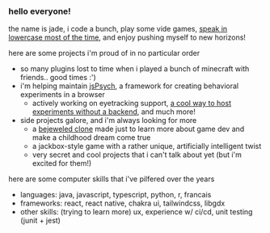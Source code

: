 ### hello everyone!

the name is jade, i code a bunch, play some vide games, [speak in lowercase most of the time](https://tvtropes.org/pmwiki/pmwiki.php/Laconic/AllLowercaseLetters), and enjoy pushing myself to new horizons!

here are some projects i'm proud of in no particular order
* so many plugins lost to time when i played a bunch of minecraft with friends.. good times :')
* i'm helping maintain [jsPsych](https://github.com/jspsych/jsPsych/), a framework for creating behavioral experiments in a browser
  * actively working on eyetracking support, [a cool way to host experiments without a backend](https://pipe.jspsych.org), and much more!
* side projects galore, and i'm always looking for more
  * a [bejeweled clone](https://github.com/jadeddelta/genjeweled) made just to learn more about game dev and make a childhood dream come true
  * a jackbox-style game with a rather unique, artificially intelligent twist
  * very secret and cool projects that i can't talk about yet (but i'm excited for them!)

here are some computer skills that i've pilfered over the years
* languages: java, javascript, typescript, python, r, francais
* frameworks: react, react native, chakra ui, tailwindcss, libgdx
* other skills: (trying to learn more) ux, experience w/ ci/cd, unit testing (junit + jest)
